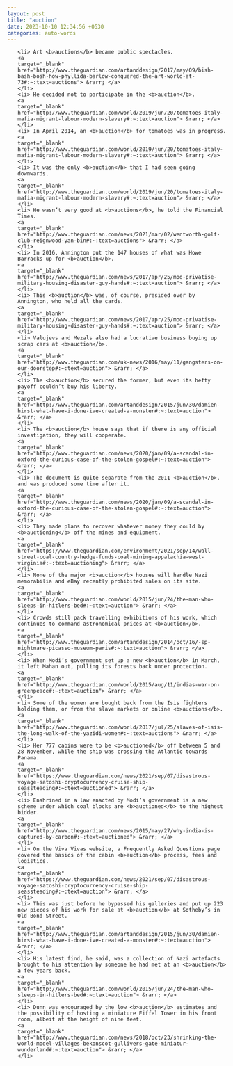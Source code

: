 ```yaml
---
layout: post
title: "auction"
date: 2023-10-10 12:34:56 +0530
categories: auto-words
---
```

<ol>

    <li> Art <b>auctions</b> became public spectacles.
    <a 
    target="_blank" 
    href="http://www.theguardian.com/artanddesign/2017/may/09/bish-bash-bosh-how-phyllida-barlow-conquered-the-art-world-at-73#:~:text=auctions"> &rarr; </a>
    </li>
    <li> He decided not to participate in the <b>auction</b>.
    <a 
    target="_blank" 
    href="http://www.theguardian.com/world/2019/jun/20/tomatoes-italy-mafia-migrant-labour-modern-slavery#:~:text=auction"> &rarr; </a>
    </li>
    <li> In April 2014, an <b>auction</b> for tomatoes was in progress.
    <a 
    target="_blank" 
    href="http://www.theguardian.com/world/2019/jun/20/tomatoes-italy-mafia-migrant-labour-modern-slavery#:~:text=auction"> &rarr; </a>
    </li>
    <li> It was the only <b>auction</b> that I had seen going downwards.
    <a 
    target="_blank" 
    href="http://www.theguardian.com/world/2019/jun/20/tomatoes-italy-mafia-migrant-labour-modern-slavery#:~:text=auction"> &rarr; </a>
    </li>
    <li> He wasn’t very good at <b>auctions</b>, he told the Financial Times.
    <a 
    target="_blank" 
    href="http://www.theguardian.com/news/2021/mar/02/wentworth-golf-club-reignwood-yan-bin#:~:text=auctions"> &rarr; </a>
    </li>
    <li> In 2016, Annington put the 147 houses of what was Howe Barracks up for <b>auction</b>.
    <a 
    target="_blank" 
    href="http://www.theguardian.com/news/2017/apr/25/mod-privatise-military-housing-disaster-guy-hands#:~:text=auction"> &rarr; </a>
    </li>
    <li> This <b>auction</b> was, of course, presided over by Annington, who held all the cards.
    <a 
    target="_blank" 
    href="http://www.theguardian.com/news/2017/apr/25/mod-privatise-military-housing-disaster-guy-hands#:~:text=auction"> &rarr; </a>
    </li>
    <li> Valujevs and Mezals also had a lucrative business buying up scrap cars at <b>auction</b>.
    <a 
    target="_blank" 
    href="http://www.theguardian.com/uk-news/2016/may/11/gangsters-on-our-doorstep#:~:text=auction"> &rarr; </a>
    </li>
    <li> The <b>auction</b> secured the former, but even its hefty payoff couldn’t buy his liberty.
    <a 
    target="_blank" 
    href="http://www.theguardian.com/artanddesign/2015/jun/30/damien-hirst-what-have-i-done-ive-created-a-monster#:~:text=auction"> &rarr; </a>
    </li>
    <li> The <b>auction</b> house says that if there is any official investigation, they will cooperate.
    <a 
    target="_blank" 
    href="http://www.theguardian.com/news/2020/jan/09/a-scandal-in-oxford-the-curious-case-of-the-stolen-gospel#:~:text=auction"> &rarr; </a>
    </li>
    <li> The document is quite separate from the 2011 <b>auction</b>, and was produced some time after it.
    <a 
    target="_blank" 
    href="http://www.theguardian.com/news/2020/jan/09/a-scandal-in-oxford-the-curious-case-of-the-stolen-gospel#:~:text=auction"> &rarr; </a>
    </li>
    <li> They made plans to recover whatever money they could by <b>auctioning</b> off the mines and equipment.
    <a 
    target="_blank" 
    href="https://www.theguardian.com/environment/2021/sep/14/wall-street-coal-country-hedge-funds-coal-mining-appalachia-west-virginia#:~:text=auctioning"> &rarr; </a>
    </li>
    <li> None of the major <b>auction</b> houses will handle Nazi memorabilia and eBay recently prohibited sales on its site.
    <a 
    target="_blank" 
    href="http://www.theguardian.com/world/2015/jun/24/the-man-who-sleeps-in-hitlers-bed#:~:text=auction"> &rarr; </a>
    </li>
    <li> Crowds still pack travelling exhibitions of his work, which continues to command astronomical prices at <b>auction</b>.
    <a 
    target="_blank" 
    href="http://www.theguardian.com/artanddesign/2014/oct/16/-sp-nightmare-picasso-museum-paris#:~:text=auction"> &rarr; </a>
    </li>
    <li> When Modi’s government set up a new <b>auction</b> in March, it left Mahan out, pulling its forests back under protection.
    <a 
    target="_blank" 
    href="http://www.theguardian.com/world/2015/aug/11/indias-war-on-greenpeace#:~:text=auction"> &rarr; </a>
    </li>
    <li> Some of the women are bought back from the Isis fighters holding them, or from the slave markets or online <b>auctions</b>.
    <a 
    target="_blank" 
    href="http://www.theguardian.com/world/2017/jul/25/slaves-of-isis-the-long-walk-of-the-yazidi-women#:~:text=auctions"> &rarr; </a>
    </li>
    <li> Her 777 cabins were to be <b>auctioned</b> off between 5 and 28 November, while the ship was crossing the Atlantic towards Panama.
    <a 
    target="_blank" 
    href="https://www.theguardian.com/news/2021/sep/07/disastrous-voyage-satoshi-cryptocurrency-cruise-ship-seassteading#:~:text=auctioned"> &rarr; </a>
    </li>
    <li> Enshrined in a law enacted by Modi’s government is a new scheme under which coal blocks are <b>auctioned</b> to the highest bidder.
    <a 
    target="_blank" 
    href="http://www.theguardian.com/news/2015/may/27/why-india-is-captured-by-carbon#:~:text=auctioned"> &rarr; </a>
    </li>
    <li> On the Viva Vivas website, a Frequently Asked Questions page covered the basics of the cabin <b>auction</b> process, fees and logistics.
    <a 
    target="_blank" 
    href="https://www.theguardian.com/news/2021/sep/07/disastrous-voyage-satoshi-cryptocurrency-cruise-ship-seassteading#:~:text=auction"> &rarr; </a>
    </li>
    <li> This was just before he bypassed his galleries and put up 223 new pieces of his work for sale at <b>auction</b> at Sotheby’s in Old Bond Street.
    <a 
    target="_blank" 
    href="http://www.theguardian.com/artanddesign/2015/jun/30/damien-hirst-what-have-i-done-ive-created-a-monster#:~:text=auction"> &rarr; </a>
    </li>
    <li> His latest find, he said, was a collection of Nazi artefacts brought to his attention by someone he had met at an <b>auction</b> a few years back.
    <a 
    target="_blank" 
    href="http://www.theguardian.com/world/2015/jun/24/the-man-who-sleeps-in-hitlers-bed#:~:text=auction"> &rarr; </a>
    </li>
    <li> Dunn was encouraged by the low <b>auction</b> estimates and the possibility of hosting a miniature Eiffel Tower in his front room, albeit at the height of nine feet.
    <a 
    target="_blank" 
    href="http://www.theguardian.com/news/2018/oct/23/shrinking-the-world-model-villages-bekonscot-gullivers-gate-miniatur-wunderland#:~:text=auction"> &rarr; </a>
    </li>